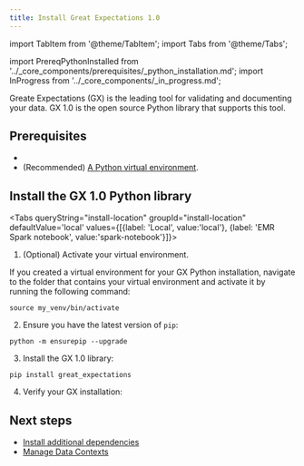 ```yaml
---
title: Install Great Expectations 1.0
---
```

import TabItem from '@theme/TabItem';
import Tabs from '@theme/Tabs';

import PrereqPythonInstalled from '../_core_components/prerequisites/_python_installation.md';
import InProgress from '../_core_components/_in_progress.md';

Greate Expectations (GX) is the leading tool for validating and documenting your data. GX 1.0 is the open source Python library that supports this tool.

## Prerequisites

- <PrereqPythonInstalled/>
- (Recommended) [A Python virtual environment](./set_up_a_python_environment#optional-create-a-virtual-environment).

## Install the GX 1.0 Python library

<Tabs queryString="install-location" groupId="install-location" defaultValue='local' values={[{label: 'Local', value:'local'}, {label: 'EMR Spark notebook', value:'spark-notebook'}]}>

  <TabItem value="local" label="Local">

<InProgress/>

1. (Optional) Activate your virtual environment.

  If you created a virtual environment for your GX Python installation, navigate to the folder that contains your virtual environment and activate it by running the following command:

  ```shell title="Terminal input"
  source my_venv/bin/activate
  ```

2. Ensure you have the latest version of `pip`:

  ```shell title="Terminal input"
  python -m ensurepip --upgrade
  ```

3. Install the GX 1.0 library:

  ```shell terminal="Terminal input"
  pip install great_expectations
  ```

4. Verify your GX installation:


  </TabItem>

  <TabItem value="spark-notebook" label="EMR Spark notebook">

<InProgress/>

  </TabItem>

</Tabs>

## Next steps
- [Install additional dependencies](/core/installation_and_setup/additional_dependencies/additional_dependencies.md)
- [Manage Data Contexts](/core/installation_and_setup/manage_data_contexts.md)
